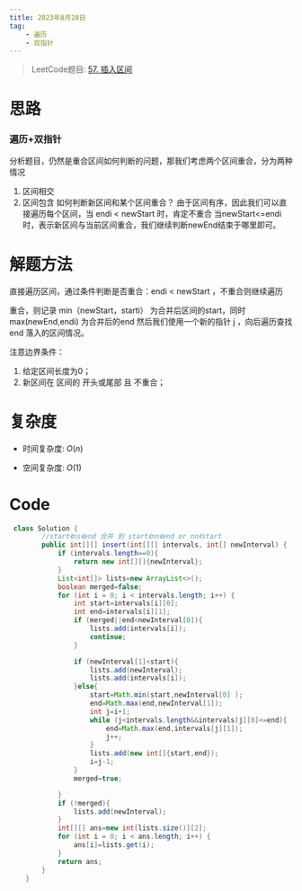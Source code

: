 ```yaml
---
title: 2023年8月28日
tag: 
    - 遍历
    - 双指针
---
```


> LeetCode题目: [57. 插入区间](https://leetcode.cn/problems/insert-interval/description/)


# 思路
### 遍历+双指针
分析题目，仍然是重合区间如何判断的问题，那我们考虑两个区间重合，分为两种情况
1. 区间相交
2. 区间包含
如何判断新区间和某个区间重合？ 由于区间有序，因此我们可以直接遍历每个区间，当 endi < newStart 时，肯定不重合
当newStart<=endi 时，表示新区间与当前区间重合，我们继续判断newEnd结束于哪里即可。


# 解题方法
直接遍历区间，通过条件判断是否重合：endi < newStart ，不重合则继续遍历

重合，则记录 min（newStart，starti） 为合并后区间的start，同时 max(newEnd,endi) 为合并后的end
然后我们使用一个新的指针 j ，向后遍历查找end 落入的区间情况。

注意边界条件：
1. 给定区间长度为0；
2. 新区间在 区间的 开头或尾部 且 不重合；

# 复杂度

- 时间复杂度:  $O(n)$

- 空间复杂度:  $O(1)$



# Code
```Java []
 class Solution {
        //start《ns《end 合并 到 start《nn《end or nn《start
        public int[][] insert(int[][] intervals, int[] newInterval) {
            if (intervals.length==0){
                return new int[][]{newInterval};
            }
            List<int[]> lists=new ArrayList<>();
            boolean merged=false;
            for (int i = 0; i < intervals.length; i++) {
                int start=intervals[i][0];
                int end=intervals[i][1];
                if (merged||end<newInterval[0]){
                    lists.add(intervals[i]);
                    continue;
                }

                if (newInterval[1]<start){
                    lists.add(newInterval);
                    lists.add(intervals[i]);
                }else{
                    start=Math.min(start,newInterval[0] );
                    end=Math.max(end,newInterval[1]);
                    int j=i+1;
                    while (j<intervals.length&&intervals[j][0]<=end){
                        end=Math.max(end,intervals[j][1]);
                        j++;
                    }
                    lists.add(new int[]{start,end});
                    i=j-1;
                }
                merged=true;

            }
            if (!merged){
                lists.add(newInterval);
            }
            int[][] ans=new int[lists.size()][2];
            for (int i = 0; i < ans.length; i++) {
                ans[i]=lists.get(i);
            }
            return ans;
        }
    }
```
